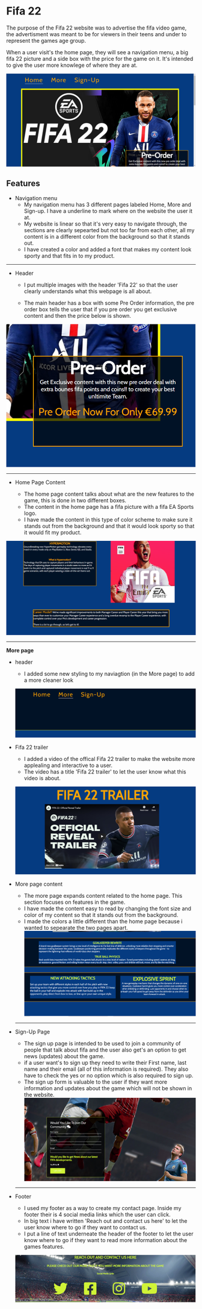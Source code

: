 
# Fifa 22

The purpose of the Fifa 22 website was to advertise the fifa video game, the advertisment was meant to be for viewers in their teens and under to represent the games age group. 

When a user visit's the home page, they will see a navigation menu, a big fifa 22 picture and a side box with the price for the game on it. It's intended to give the user more knowlege of where they are at. 

![Home Page](assets/css/images/home-page.PNG)

## Features 

* Navigation menu
   + My navigation menu has 3 different pages labeled Home, More and Sign-up. I have a underline to mark where on the website the user it at. 
   + My website is linear so that it's very easy to navigate through, the sections are clearly sepearted but not too far from each other, all my content is in a different color from the background so that it stands out. 
   + I have created a color and added a font that makes my content look sporty and that fits in to my product. 

***

* Header

   + I put multiple images with the header 'Fifa 22' so that the user clearly understands what this webpage is all about.  
 
   + The main header has a box with some Pre Order information, the pre order box tells the user that if you pre order you get exclusive content and then the price below is shown. 

![Pre-Order box](assets/css/images/pre-order-box.PNG)
***

* Home Page Content

   + The home page content talks about what are the new features to the game, this is done in two different boxes. 
   + The content in the home page has a fifa picture with a fifa EA Sports logo. 
   + I have made the content in this type of color scheme to make sure it stands out from the background and that it would look sporty so that it would fit my product. 

![Home Page Content](assets/css/images/home-page-content.PNG)
*** 

**More page**
 * header
   + I added some new styling to my naviagtion (in the More page) to add a more cleaner look   

   ![More Page Navigation](assets/css/images/More-nav.PNG)
 * Fifa 22 trailer
   + I added a video of the offical Fifa 22 trailer to make the website more applealing and interactive to a user. 
   + The video has a title 'Fifa 22 trailer' to let the user know what this video is about.  

   ![More Page fifa trailer](assets/css/images/more-fifa-trailer.PNG)
* More page content 
   + The more page expands content related to the home page. This section focuses on features in the game.
   + I have made the content easy to read by changing the font size and color of my content so that it stands out from the background. 
   + I made the colors a little different than the home page because i wanted to sepearate the two pages apart. 
   ![More Page Content](assets/css/images/more-page-content.PNG)
   *** 
* Sign-Up Page
   + The sign up page is intended to be used to join a community of people that talk about fifa and the user also get's an option to get news (updates) about the game. 
   + if a user want's to sign up they need to write their First name, last name and their email (all of this information is required). They also have to check the yes or no option which is also required to sign up.  
   + The sign up form is valuable to the user if they want more information and updates about the game which will not be shown in the website. 
   ![Sign up form](assets/css/images/sign-up-form.PNG)
   ***
* Footer
   +  I used my footer as a way to create my contact page. Inside my footer their is 4 social media links which the user can click.
   + In big text i have written 'Reach out and contact us here' to let the user know where to go if they want to contact us. 
   + I put a line of text underneate the header of the footer to let the user know where to go if they want to read more information about the games features. 

    ![Footer image](assets/css/images/footer-image.PNG)